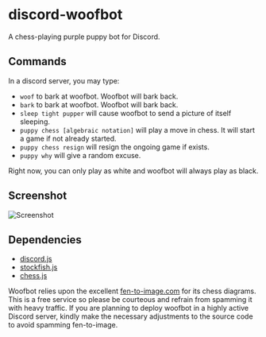 # discord-woofbot
A chess-playing purple puppy bot for Discord.

## Commands

In a discord server, you may type:

* `woof` to bark at woofbot. Woofbot will bark back.
* `bark` to bark at woofbot. Woofbot will bark back.
* `sleep tight pupper` will cause woofbot to send a picture of itself sleeping.
* `puppy chess [algebraic notation]` will play a move in chess. It will start a game if not already started.
* `puppy chess resign` will resign the ongoing game if exists.
* `puppy why` will give a random excuse.

Right now, you can only play as white and woofbot will always play as black.

## Screenshot

![Screenshot](http://i.imgur.com/97SXUQA.png)

## Dependencies

* [discord.js](https://github.com/hydrabolt/discord.js)
* [stockfish.js](https://www.npmjs.com/package/stockfish)
* [chess.js](https://github.com/jhlywa/chess.js)

Woofbot relies upon the excellent [fen-to-image.com](http://www.fen-to-image.com/manual) for its chess diagrams. This is a free service so please be courteous and refrain from spamming it with heavy traffic. If you are planning to deploy woofbot in a highly active Discord server, kindly make the necessary adjustments to the source code to avoid spamming fen-to-image.
